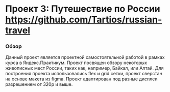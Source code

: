 ﻿# Проект 3: Путешествие по России https://github.com/Tartios/russian-travel

### Обзор
Данный проект является проектной самостоятельной работой в рамках курса в Яндекс.Практикум. 
Проект посвящен обзору некоторых живописных мест России, таких как, например, Байкал, или Алтай. 
Для построения проекта использовались flex и grid сетки, проект сверстан на основе макета из figma. 
Проект адаптирован под разные дисплеи разрешением от 320p и выше. 

